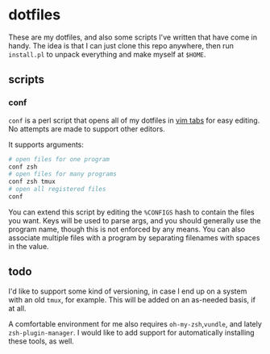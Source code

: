 # dotfiles
These are my dotfiles, and also some scripts I've written that have come in handy. The idea is that I can just clone this repo anywhere, then run `install.pl` to unpack everything and make myself at `$HOME`.

## scripts

### conf
`conf` is a perl script that opens all of my dotfiles in [vim tabs](https://vim.fandom.com/wiki/Using_tab_pages) for easy editing. No attempts are made to support other editors.

It supports arguments:
```bash
# open files for one program
conf zsh
# open files for many programs
conf zsh tmux
# open all registered files
conf
```

You can extend this script by editing the `%CONFIGS` hash to contain the files you want. Keys will be used to parse args, and you should generally use the program name, though this is not enforced by any means. You can also associate multiple files with a program by separating filenames with spaces in the value.

## todo
I'd like to support some kind of versioning, in case I end up on a system with an old `tmux`, for example. This will be added on an as-needed basis, if at all.

A comfortable environment for me also requires `oh-my-zsh`,`vundle`, and lately `zsh-plugin-manager`. I would like to add support for automatically installing these tools, as well.

